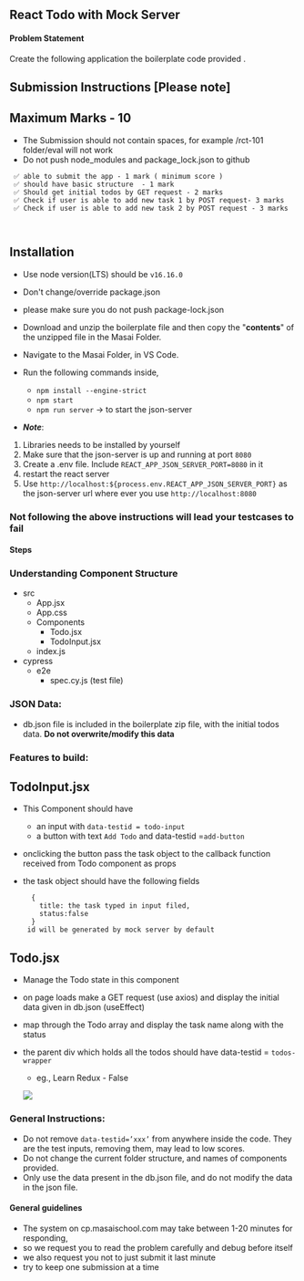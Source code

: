 ## React Todo with Mock Server

#### Problem Statement

Create the following application the boilerplate code provided .

## Submission Instructions [Please note]

## Maximum Marks - 10

- The Submission should not contain spaces, for example /rct-101 folder/eval will not work
- Do not push node_modules and package_lock.json to github

```
 ✅ able to submit the app - 1 mark ( minimum score )
 ✅ should have basic structure  - 1 mark
 ✅ Should get initial todos by GET request - 2 marks
 ✅ Check if user is able to add new task 1 by POST request- 3 marks
 ✅ Check if user is able to add new task 2 by POST request - 3 marks



```

## Installation

- Use node version(LTS) should be `v16.16.0`
- Don't change/override package.json
- please make sure you do not push package-lock.json

- Download and unzip the boilerplate file and then copy the "**contents**" of the unzipped file in the Masai Folder.
- Navigate to the Masai Folder, in VS Code.
- Run the following commands inside,
  - `npm install --engine-strict`
  - `npm start`
  - `npm run server` -> to start the json-server
- **_Note_**:

1. Libraries needs to be installed by yourself
2. Make sure that the json-server is up and running at port `8080`
3. Create a .env file. Include `REACT_APP_JSON_SERVER_PORT=8080` in it
4. restart the react server
5. Use `http://localhost:${process.env.REACT_APP_JSON_SERVER_PORT}` as the json-server url where ever you use `http://localhost:8080`

### Not following the above instructions will lead your testcases to fail

#### Steps

### Understanding Component Structure

- src
  - App.jsx
  - App.css
  - Components
    - Todo.jsx
    - TodoInput.jsx
  - index.js
- cypress
  - e2e
    - spec.cy.js (test file)

### JSON Data:

- db.json file is included in the boilerplate zip file, with the initial todos data. **Do not overwrite/modify this data**

### Features to build:

## TodoInput.jsx

- This Component should have
  - an input with `data-testid = todo-input`
  - a button with text `Add Todo` and data-testid =`add-button`
- onclicking the button pass the task object to the callback function received from Todo component as props
- the task object should have the following fields

  ```
    {
      title: the task typed in input filed,
      status:false
    }
   id will be generated by mock server by default
  ```

## Todo.jsx

- Manage the Todo state in this component
- on page loads make a GET request (use axios) and display the initial data given in db.json (useEffect)
- map through the Todo array and display the task name along with the status 
- the parent div which holds all the todos should have data-testid = `todos-wrapper`

  - eg., Learn Redux - False

  ![](https://i.imgur.com/9Wq1Nt0.png)

### General Instructions:

- Do not remove `data-testid=’xxx’` from anywhere inside the code. They are the test inputs, removing them, may lead to low scores.
- Do not change the current folder structure, and names of components provided.
- Only use the data present in the db.json file, and do not modify the data in the json file.

#### General guidelines

- The system on cp.masaischool.com may take between 1-20 minutes for responding,
- so we request you to read the problem carefully and debug before itself
- we also request you not to just submit it last minute
- try to keep one submission at a time
